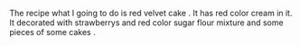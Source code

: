 The recipe what I going to do is red velvet cake .
It has red color cream in it. 
It decorated with strawberrys and red color sugar flour mixture and some pieces of some cakes .


